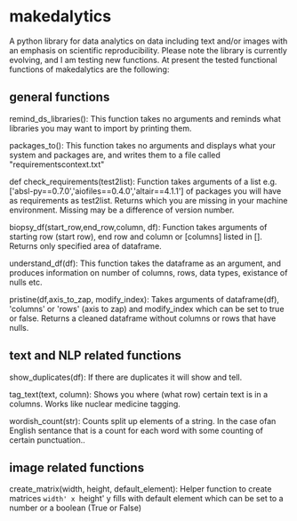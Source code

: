 # makedalytics
A python library for data analytics on data including text and/or images with an emphasis on scientific reproducibility. Please note the library is currently evolving, and I am testing new functions. At present the tested functional functions of makedalytics are the following: 

## general functions

remind_ds_libraries():
    This function takes no arguments and reminds what libraries you may want to import by printing them.
  
packages_to():
    This function takes no arguments and displays what your system and packages are, and writes them to a file called "requirementscontext.txt"  
   
def check_requirements(test2list):
    Function takes arguments of a list e.g. ['absl-py==0.7.0','aiofiles==0.4.0','altair==4.1.1'] of packages you will have as requirements as test2list. 
    Returns which you are missing in your machine environment. Missing may be a difference of version number. 

biopsy_df(start_row,end_row,column, df):
    Function takes arguments of starting row (start row), end row and column or [columns] listed in []. Returns only specified area of dataframe.
    
understand_df(df):
    This function takes the dataframe as an argument, and produces information on number of columns, rows, data types, existance of nulls etc.

pristine(df,axis_to_zap, modify_index):
      Takes arguments of dataframe(df), 'columns' or 'rows' (axis to zap) and modify_index which can be set to true or false.
      Returns a cleaned dataframe without columns or rows that have nulls.
    
## text and NLP related functions

show_duplicates(df):
    If there are duplicates it will show and tell. 
    
tag_text(text, column):
    Shows you where (what row) certain text is in a columns. Works like nuclear medicine tagging. 

wordish_count(str):
    Counts split up elements of a string. In the case ofan English sentance that is a count for each word with some counting of certain punctuation..

## image related functions   

create_matrix(width, height, default_element):
    Helper function to create matrices `width' x `height' y
    fills with default element which can be set to a number or a boolean (True or False) 
